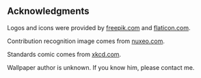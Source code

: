   Acknowledgments
-------------------

Logos and icons were provided by [freepik.com](http://www.freepik.com/) and [flaticon.com](http://www.flaticon.com/).

Contribution recognition image comes from [nuxeo.com](http://www.nuxeo.com/).

Standards comic comes from [xkcd.com](https://xkcd.com/927/).

Wallpaper author is unknown. If you know him, please contact me.
